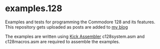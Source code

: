 # examples.128
Examples and tests for programming the Commodore 128 and its features.
This repository gets uploaded as posts are added to [my blog](https://devdef.blogspot.nl)


The examples are written using [Kick Assembler](http://www.theweb.dk/KickAssembler)
c128system.asm and c128macros.asm are required to assemble the examples.
